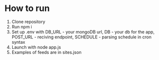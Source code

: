 # How to run
1. Clone repository
2. Run npm i
3. Set up .env with DB_URL - your mongoDB url, DB - your db for the app, POST_URL - reciving endpoint, SCHEDULE - parsing schedule in cron syntax
4. Launch with node app.js
5. Examples of feeds are in sites.json
